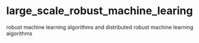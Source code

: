 # large_scale_robust_machine_learing
robust machine learning algorithms and distributed robust machine learning algorithms
